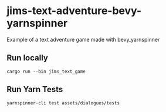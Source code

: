 # jims-text-adventure-bevy-yarnspinner
Example of a text adventure game made with bevy_yarnspinner


## Run locally
```
cargo run --bin jims_text_game
```

## Run Yarn Tests
```
yarnspinner-cli test assets/dialogues/tests
```